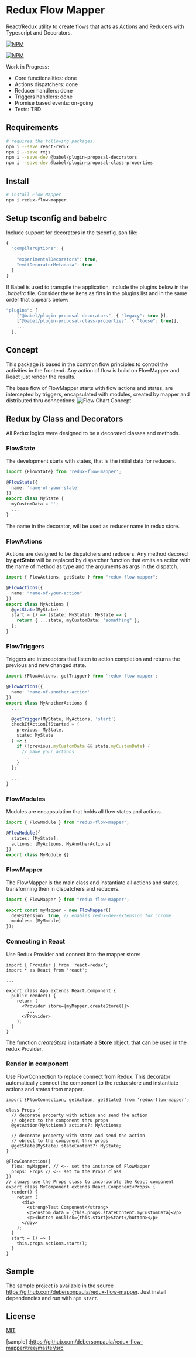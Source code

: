 # Redux Flow Mapper

React/Redux utility to create flows that acts as Actions and Reducers with Typescript and Decorators.

[![NPM](https://nodei.co/npm/redux-flow-mapper.png?downloads=true&downloadRank=true&stars=true)](https://www.npmjs.com/package/redux-flow-mapper)

[![NPM](https://nodei.co/npm-dl/redux-flow-mapper.png)](https://nodei.co/npm/redux-flow-mapper/)

Work in Progress:

- Core functionalities: done
- Actions dispatchers: done
- Reducer handlers: done
- Triggers handlers: done
- Promise based events: on-going
- Tests: TBD

## Requirements

```bash
# requires the following packages:
npm i --save react-redux
npm i --save rxjs
npm i --save-dev @babel/plugin-proposal-decorators
npm i --save-dev @babel/plugin-proposal-class-properties
```

## Install

```bash
# install Flow Mapper
npm i redux-flow-mapper
```

## Setup tsconfig and babelrc
Include support for decorators in the tsconfig.json file:
```js
{
  "compilerOptions": {
    ...
    "experimentalDecorators": true,
    "emitDecoratorMetadata": true
  }
}
```

If Babel is used to transpile the application, include the plugins below in the _.babelrc_ file. Consider these itens as firts in the plugins list and in the same order that appears below:

```js
"plugins": [
    ["@babel/plugin-proposal-decorators", { "legacy": true }],
    ["@babel/plugin-proposal-class-properties", { "loose": true}],
    ...
  ],
```


## Concept

This package is based in the common flow principles to control the activities in the frontend.
Any action of flow is build on FlowMapper and React just render the results.

The base flow of FlowMapper starts with flow actions and states, are intercepted by triggers, encapsulated with modules, created by mapper and distributed thru connections:
![Flow Chart Concept][img-flowchart]

## Redux by Class and Decorators

All Redux logics were designed to be a decorated classes and methods.

### FlowState
The development starts with states, that is the initial data for reducers.
```ts
import {FlowState} from 'redux-flow-mapper';

@FlowState({
  name: 'name-of-your-state'
})
export class MyState {
  myCustomData = '';
  ...
}
```
The name in the decorator, will be used as reducer name in redux store.

### FlowActions
Actions are designed to be dispatchers and reducers.
Any method decored by **getState** will be replaced by dispatcher function that emits an action with the name of method as type and the arguments as args in the dispatch.
```ts
import { FlowActions, getState } from "redux-flow-mapper";

@FlowActions({
  name: "name-of-your-action"
})
export class MyActions {
  @getState(MyState)
  start = () => (state: MyState): MyState => {
    return { ...state, myCustomData: "something" };
  };
}
```

### FlowTriggers
Triggers are interceptors that listen to action completion and returns the previous and new changed state.
```ts
import {FlowActions, getTrigger} from 'redux-flow-mapper';

@FlowActions({
  name: 'name-of-another-action'
})
export class MyAnotherActions {
  ...

  @getTrigger(MyState, MyActions, 'start')
  checkIfActionIfStarted = (
    previous: MyState,
    state: MyState
  ) => {
    if (!previous.myCustomData && state.myCustomData) {
      // make your actions
      ...
    }
  };

  ...
}
```

### FlowModules
Modules are encapsulation that holds all flow states and actions.
```ts
import { FlowModule } from "redux-flow-mapper";

@FlowModule({
  states: [MyState],
  actions: [MyActions, MyAnotherActions]
})
export class MyModule {}
```

### FlowMapper
The FlowMapper is the main class and instantiate all actions and states, transforming then in dispatchers and reducers.
```ts
import { FlowMapper } from "redux-flow-mapper";

export const myMapper = new FlowMapper({
  devExtension: true, // enables redux-dev-extension for chrome
  modules: [MyModule]
});
```

### Connecting in React

Use Redux Provider and connect it to the mapper store:
```tsx
import { Provider } from 'react-redux';
import * as React from 'react';

...

export class App extends React.Component {
  public render() {
    return (
      <Provider store={myMapper.createStore()}>
        ...
      </Provider>
    );
  }
}
```
The function _createStore_ instantiate a **Store** object, that can be used in the redux Provider.

### Render in component
Use FlowConnection to replace connect from Redux. This decorator automatically connect the component to the redux store and instantiate actions and states from mapper.
```tsx
import {FlowConnection, getAction, getState} from 'redux-flow-mapper';

class Props {
  // decorate property with action and send the action
  // object to the component thru props
  @getAction(MyActions) actions?: MyActions;

  // decorate property with state and send the action
  // object to the component thru props
  @getState(MyState) stateContent?: MyState;
}

@FlowConnection({
  flow: myMapper, // <-- set the instance of FlowMapper
  props: Props // <-- set to the Props class
})
// always use the Props class to incorporate the React component
export class MyComponent extends React.Component<Props> {
  render() {
    return (
      <div>
        <strong>Test Component</strong>
        <p>custom data = {this.props.stateContent.myCustomData}</p>
        <p><button onClick={this.start}>Start</button></p>
      </div>
    );
  }
  start = () => {
    this.props.actions.start();
  }
}
```

## Sample
The sample project is available in the source https://github.com/debersonpaula/redux-flow-mapper. Just install dependencies and run with ```npm start```.

## License

[MIT](LICENSE)

[img-flowchart]: https://github.com/debersonpaula/redux-flow-mapper/raw/master/docs/flowchart.png
[sample]
:https://github.com/debersonpaula/redux-flow-mapper/tree/master/src
